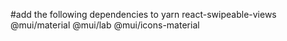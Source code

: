 #add the following dependencies to yarn
    react-swipeable-views
    @mui/material
    @mui/lab
    @mui/icons-material
    